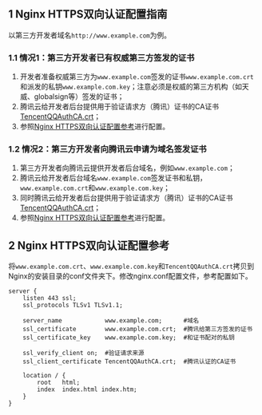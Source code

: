 ## 1 Nginx HTTPS双向认证配置指南

以第三方开发者域名`http://www.example.com`为例。

### 1.1 情况1：第三方开发者已有权威第三方签发的证书

1. 开发者准备权威第三方为`www.example.com`签发的证书`www.example.com.crt`和派发的私钥`www.example.com.key`；注意必须是权威的第三方机构（如天威、globalsign等）签发的证书；
1. 腾讯云给开发者后台提供用于验证请求方（腾讯）证书的CA证书[TencentQQAuthCA.crt](http://share.weiyun.com/7d86303625fda66998bcc46f79320503)；
2. 参照[Nginx HTTPS双向认证配置参考](#2-nginx-https.E5.8F.8C.E5.90.91.E8.AE.A4.E8.AF.81.E9.85.8D.E7.BD.AE.E5.8F.82.E8.80.83)进行配置。
	
### 1.2 情况2：第三方开发者向腾讯云申请为域名签发证书

1. 第三方开发者向腾讯云提供开发者后台域名，例如`www.example.com`；
1. 腾讯云给开发者后台域名`www.example.com`签发证书和私钥，`www.example.com.crt`和`www.example.com.key`；
1. 同时腾讯云给开发者后台提供用于验证请求方（腾讯）证书的CA证书[TencentQQAuthCA.crt](http://share.weiyun.com/7d86303625fda66998bcc46f79320503)；
2. 参照[Nginx HTTPS双向认证配置参考](#2-nginx-https.E5.8F.8C.E5.90.91.E8.AE.A4.E8.AF.81.E9.85.8D.E7.BD.AE.E5.8F.82.E8.80.83)进行配置。
	
## 2 Nginx HTTPS双向认证配置参考

将`www.example.com.crt`、`www.example.com.key`和`TencentQQAuthCA.crt`拷贝到Nginx的安装目录的conf文件夹下。修改nginx.conf配置文件，参考配置如下。

```
server {
    listen 443 ssl;
    ssl_protocols TLSv1 TLSv1.1;

    server_name            www.example.com;      #域名
    ssl_certificate        www.example.com.crt;  #腾讯给第三方签发的证书
    ssl_certificate_key    www.example.com.key;  #和证书配对的私钥

    ssl_verify_client on;  #验证请求来源
    ssl_client_certificate TencentQQAuthCA.crt;  #腾讯认证的CA证书
	
    location / {
        root   html;
        index  index.html index.htm;
    }
}
```